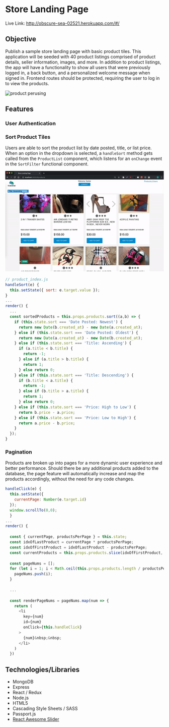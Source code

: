 # Store Landing Page

Live Link: <a href="http://obscure-sea-02521.herokuapp.com/#/">http://obscure-sea-02521.herokuapp.com/#/</a>

## Objective 
Publish a sample store landing page with basic product tiles. This application will be seeded with 40 product listings comprised of product details, seller information, images, and more. In addition to product listings, the app will have a functionality to show all users that were previously logged in, a back button, and a personalized welcome message when signed in. Frontend routes should be protected, requiring the user to log in to view the products.

<img src="https://github.com/fsiino/store-landing-page/blob/master/frontend/public/assets/back-button.gif?raw=true" alt="product perusing"/>

## Features
### User Authentication

### Sort Product Tiles
Users are able to sort the product list by date posted, title, or list price. When an option in the dropdown is selected, a ```handleSort``` method gets called from the ```ProductList``` component, which listens for an ```onChange``` event in the ```SortFilter``` functional component.

<img src="https://github.com/fsiino/store-landing-page/blob/master/frontend/public/assets/sort-pages.gif?raw=true" alt="sort feature"/>

```js
// product_index.js
handleSort(e) {
  this.setState({ sort: e.target.value });
}
...
render() {
  ...
  const sortedProducts = this.props.products.sort((a,b) => {
    if (this.state.sort === 'Date Posted: Newest') {
      return new Date(b.created_at) - new Date(a.created_at);
    } else if (this.state.sort === 'Date Posted: Oldest') {
      return new Date(a.created_at) - new Date(b.created_at);
    } else if (this.state.sort === 'Title: Ascending') {
      if (a.title < b.title) {
        return -1;
      } else if (a.title > b.title) {
        return 1;
      } else return 0;
    } else if (this.state.sort === 'Title: Descending') {
      if (b.title < a.title) {
        return -1;
      } else if (b.title > a.title) {
        return 1;
      } else return 0;
    } else if (this.state.sort === 'Price: High to Low') {
      return b.price - a.price;
    } else if (this.state.sort === 'Price: Low to High') {
      return a.price - b.price;
    }
  });
}
```

### Pagination
Products are broken up into pages for a more dynamic user experience and better performance. Should there be any additional products added to the database, the page feature will automatically increase and map the products accordingly, without the need for any code changes.

```js
handleClick(e) {
  this.setState({
    currentPage: Number(e.target.id)
  });
  window.scrollTo(0,0);
  }
...
render() {
  
  const { currentPage, productsPerPage } = this.state;
  const idxOfLastProduct = currentPage * productsPerPage;
  const idxOfFirstProduct = idxOfLastProduct - productsPerPage;
  const currentProducts = this.props.products.slice(idxOfFirstProduct, idxOfLastProduct);

  const pageNums = [];
  for (let i = 1; i < Math.ceil(this.props.products.length / productsPerPage); i++) {
    pageNums.push(i);
  }

  ...

  const renderPageNums = pageNums.map(num => {
    return (
      <li
        key={num}
        id={num}
        onClick={this.handleClick} 
      >
        {num}&nbsp;&nbsp;
      </li>
    )
  })
```

## Technologies/Libraries
* MongoDB
* Express
* React / Redux
* Node.js
* HTML5
* Cascading Style Sheets / SASS
* Passport.js
* <a href="https://github.com/rcaferati/react-awesome-slider">React Awesome Slider</a>

